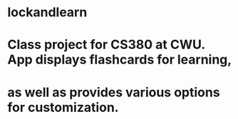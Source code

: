 # lockandlearn

# Class project for CS380 at CWU. App displays flashcards for learning,
# as well as provides various options for customization.
